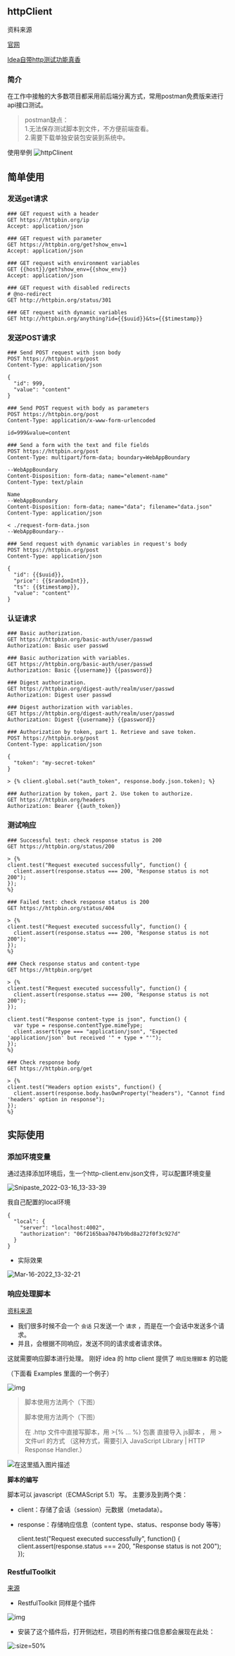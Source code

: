 ## httpClient

资料来源

[官网](https://www.jetbrains.com/help/idea/http-client-in-product-code-editor.html)

[Idea自带http测试功能真香](https://blog.csdn.net/heshuncheng/article/details/107709913)

### 简介

在工作中接触的大多数项目都采用前后端分离方式，常用postman免费版来进行api接口测试。

> postman缺点：<br/>
> 1.无法保存测试脚本到文件，不方便前端查看。<br/>
> 2.需要下载单独安装包安装到系统中。<br/>

使用举例
![httpClinent](file/httpClinent.gif)



## 简单使用

### 发送get请求

~~~~
### GET request with a header
GET https://httpbin.org/ip
Accept: application/json

### GET request with parameter
GET https://httpbin.org/get?show_env=1
Accept: application/json

### GET request with environment variables
GET {{host}}/get?show_env={{show_env}}
Accept: application/json

### GET request with disabled redirects
# @no-redirect
GET http://httpbin.org/status/301

### GET request with dynamic variables
GET http://httpbin.org/anything?id={{$uuid}}&ts={{$timestamp}}
~~~~

### 发送POST请求

````
### Send POST request with json body
POST https://httpbin.org/post
Content-Type: application/json

{
  "id": 999,
  "value": "content"
}

### Send POST request with body as parameters
POST https://httpbin.org/post
Content-Type: application/x-www-form-urlencoded

id=999&value=content

### Send a form with the text and file fields
POST https://httpbin.org/post
Content-Type: multipart/form-data; boundary=WebAppBoundary

--WebAppBoundary
Content-Disposition: form-data; name="element-name"
Content-Type: text/plain

Name
--WebAppBoundary
Content-Disposition: form-data; name="data"; filename="data.json"
Content-Type: application/json

< ./request-form-data.json
--WebAppBoundary--

### Send request with dynamic variables in request's body
POST https://httpbin.org/post
Content-Type: application/json

{
  "id": {{$uuid}},
  "price": {{$randomInt}},
  "ts": {{$timestamp}},
  "value": "content"
}

````

### 认证请求

~~~~
### Basic authorization.
GET https://httpbin.org/basic-auth/user/passwd
Authorization: Basic user passwd

### Basic authorization with variables.
GET https://httpbin.org/basic-auth/user/passwd
Authorization: Basic {{username}} {{password}}

### Digest authorization.
GET https://httpbin.org/digest-auth/realm/user/passwd
Authorization: Digest user passwd

### Digest authorization with variables.
GET https://httpbin.org/digest-auth/realm/user/passwd
Authorization: Digest {{username}} {{password}}

### Authorization by token, part 1. Retrieve and save token.
POST https://httpbin.org/post
Content-Type: application/json

{
  "token": "my-secret-token"
}

> {% client.global.set("auth_token", response.body.json.token); %}

### Authorization by token, part 2. Use token to authorize.
GET https://httpbin.org/headers
Authorization: Bearer {{auth_token}}

~~~~

### 测试响应

```
### Successful test: check response status is 200
GET https://httpbin.org/status/200

> {%
client.test("Request executed successfully", function() {
  client.assert(response.status === 200, "Response status is not 200");
});
%}

### Failed test: check response status is 200
GET https://httpbin.org/status/404

> {%
client.test("Request executed successfully", function() {
  client.assert(response.status === 200, "Response status is not 200");
});
%}

### Check response status and content-type
GET https://httpbin.org/get

> {%
client.test("Request executed successfully", function() {
  client.assert(response.status === 200, "Response status is not 200");
});

client.test("Response content-type is json", function() {
  var type = response.contentType.mimeType;
  client.assert(type === "application/json", "Expected 'application/json' but received '" + type + "'");
});
%}

### Check response body
GET https://httpbin.org/get

> {%
client.test("Headers option exists", function() {
  client.assert(response.body.hasOwnProperty("headers"), "Cannot find 'headers' option in response");
});
%}
```

## 实际使用

### 添加环境变量

通过选择添加环境后，生一个http-client.env.json文件，可以配置环境变量

![Snipaste_2022-03-16_13-33-39](file/Snipaste_2022-03-16_13-33-39.png)

我自己配置的local环境

```
{
  "local": {
    "server": "localhost:4002",
    "authorization": "06f2165baa7047b9bd8a272f0f3c927d"
  }
}
```

- 实际效果

![Mar-16-2022_13-32-21](file/Mar-16-2022_13-32-21.gif)

### 响应处理脚本

[资料来源](https://blog.csdn.net/LawssssCat/article/details/105228894)

- 我们很多时候不会一个 `会话` 只发送一个 `请求` ，而是在一个会话中发送多个请求。
- 并且，会根据不同响应，发送不同的请求或者请求体。

这就需要响应脚本进行处理。
刚好 idea 的 http client 提供了 `响应处理脚本` 的功能

（下面看 Examples 里面的一个例子）

![img](https://img-blog.csdnimg.cn/20200331095756238.png?x-oss-process=image/watermark,type_ZmFuZ3poZW5naGVpdGk,shadow_10,text_aHR0cHM6Ly9ibG9nLmNzZG4ubmV0L0xhd3Nzc3NDYXQ=,size_16,color_FFFFFF,t_70)

>  脚本使用方法两个（下图）
>
> 脚本使用方法两个（下图）
>
> 在 .http 文件中直接写脚本，用 >{% ... %} 包裹
> 直接导入 js脚本 ， 用 > 文件url 的方式
> （这种方式，需要引入 JavaScript Library | HTTP Response Handler.）
>

![在这里插入图片描述](https://img-blog.csdnimg.cn/20200330183942892.png?x-oss-process=image/watermark,type_ZmFuZ3poZW5naGVpdGk,shadow_10,text_aHR0cHM6Ly9ibG9nLmNzZG4ubmV0L0xhd3Nzc3NDYXQ=,size_16,color_FFFFFF,t_70)

**脚本的编写**

脚本可以 javascript（ECMAScript 5.1）写。
主要涉及到两个类：

- client：存储了会话（session）元数据（metadata）。
- response：存储响应信息（content type、status、response body 等等）



    client.test("Request executed successfully", function() {
        client.assert(response.status === 200, "Response status is not 200");
    });
### RestfulToolkit

[来源](https://blog.csdn.net/minkeyto/article/details/104411616)

- RestfulToolkit 同样是个插件

![img](https://imgconvert.csdnimg.cn/aHR0cHM6Ly9tbWJpei5xcGljLmNuL21tYml6X3BuZy9OMWtuU0s2d3Rob3REZFdVdGliMVZ6OGROYnRTMzdNaWFUb2ptTHBYa1ZTdTB3dG9zakRCdXlRaWJRcUc0aWNKNWEwMUdocXBPZ0VmVnRjVE1JSTc2REJEaWF3LzY0MA?x-oss-process=image/format,png ':size=50%')

- 安装了这个插件后，打开侧边栏，项目的所有接口信息都会展现在此处：

![](https://tva1.sinaimg.cn/large/e6c9d24ely1h0dzt0v28ij20wq0ee3zr.jpg ':size=50%')
